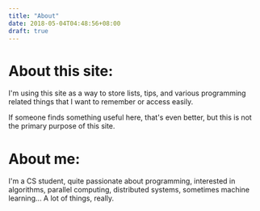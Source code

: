 ```yaml
---
title: "About"
date: 2018-05-04T04:48:56+08:00
draft: true
---
```


# About this site:

I'm using this site as a way to store lists, tips, and various programming
related things that I want to remember or access easily. 

If someone finds something useful here, that's even better, but this is not the
primary purpose of this site.

# About me:

I'm a CS student, quite passionate about programming, interested in algorithms,
parallel computing, distributed systems, sometimes machine learning... A lot of
things, really.
